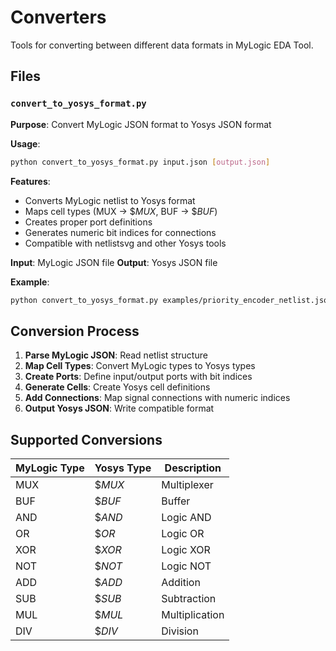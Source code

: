 # Converters

Tools for converting between different data formats in MyLogic EDA Tool.

## Files

### `convert_to_yosys_format.py`
**Purpose**: Convert MyLogic JSON format to Yosys JSON format

**Usage**:
```bash
python convert_to_yosys_format.py input.json [output.json]
```

**Features**:
- Converts MyLogic netlist to Yosys format
- Maps cell types (MUX → $_MUX_, BUF → $_BUF_)
- Creates proper port definitions
- Generates numeric bit indices for connections
- Compatible with netlistsvg and other Yosys tools

**Input**: MyLogic JSON file
**Output**: Yosys JSON file

**Example**:
```bash
python convert_to_yosys_format.py examples/priority_encoder_netlist.json examples/priority_encoder_yosys.json
```

## Conversion Process

1. **Parse MyLogic JSON**: Read netlist structure
2. **Map Cell Types**: Convert MyLogic types to Yosys types
3. **Create Ports**: Define input/output ports with bit indices
4. **Generate Cells**: Create Yosys cell definitions
5. **Add Connections**: Map signal connections with numeric indices
6. **Output Yosys JSON**: Write compatible format

## Supported Conversions

| MyLogic Type | Yosys Type | Description |
|--------------|------------|-------------|
| MUX | $_MUX_ | Multiplexer |
| BUF | $_BUF_ | Buffer |
| AND | $_AND_ | Logic AND |
| OR | $_OR_ | Logic OR |
| XOR | $_XOR_ | Logic XOR |
| NOT | $_NOT_ | Logic NOT |
| ADD | $_ADD_ | Addition |
| SUB | $_SUB_ | Subtraction |
| MUL | $_MUL_ | Multiplication |
| DIV | $_DIV_ | Division |
